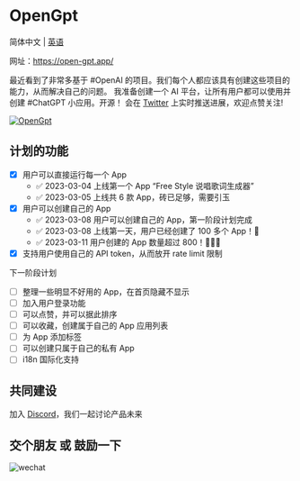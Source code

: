 # OpenGpt

简体中文 | [英语](./README.md)

网址：https://open-gpt.app/

最近看到了非常多基于 #OpenAI 的项目。我们每个人都应该具有创建这些项目的能力，从而解决自己的问题。
我准备创建一个 AI 平台，让所有用户都可以使用并创建 #ChatGPT 小应用。开源！
会在 [Twitter](https://twitter.com/EclipsePrayer) 上实时推送进展，欢迎点赞关注!

[![OpenGpt](./public/screenshot.png)](https://twitter.com/EclipsePrayer)

## 计划的功能

- [x] 用户可以直接运行每一个 App
  - ✅ 2023-03-04 上线第一个 App “Free Style 说唱歌词生成器”
  - ✅ 2023-03-05 上线共 6 款 App，砖已足够，需要引玉
- [x] 用户可以创建自己的 App
  - ✅ 2023-03-08 用户可以创建自己的 App，第一阶段计划完成
  - ✅ 2023-03-08 上线第一天，用户已经创建了 100 多个 App！🤯
  - ✅ 2023-03-11 用户创建的 App 数量超过 800！🤯🤯🤯
- [x] 支持用户使用自己的 API token，从而放开 rate limit 限制

下一阶段计划

- [ ] 整理一些明显不好用的 App，在首页隐藏不显示
- [ ] 加入用户登录功能
- [ ] 可以点赞，并可以据此排序
- [ ] 可以收藏，创建属于自己的 App 应用列表
- [ ] 为 App 添加标签
- [ ] 可以创建只属于自己的私有 App
- [ ] i18n 国际化支持

## 共同建设

加入 [Discord](https://discord.gg/84J7aMyyCG)，我们一起讨论产品未来

## 交个朋友 或 鼓励一下

![wechat](./public/wechat.png)

